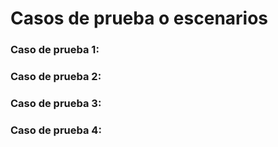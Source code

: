 # Casos de prueba o escenarios


### Caso de prueba 1: 

### Caso de prueba 2: 



### Caso de prueba 3: 

### Caso de prueba 4: 
        